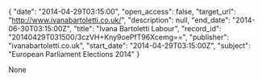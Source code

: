 {
  "date": "2014-04-29T03:15:00", 
  "open_access": false, 
  "target_url": "http://www.ivanabartoletti.co.uk/", 
  "description": null, 
  "end_date": "2014-06-30T03:15:00Z", 
  "title": "Ivana Bartoletti Labour", 
  "record_id": "20140429T031500/3czVH+Kny9oePfT96Xcemg==", 
  "publisher": "ivanabartoletti.co.uk", 
  "start_date": "2014-04-29T03:15:00Z", 
  "subject": "European Parliament Elections 2014"
}

None